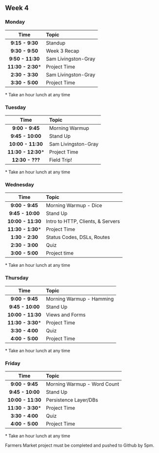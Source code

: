 ## Week 4
### Monday

| Time              | Topic               |
|:-----------------:|:--------------------|
| **9:15 - 9:30**   | Standup             |
| **9:30 - 9:50**   | Week 3 Recap        |
| **9:50 - 11:30**  | Sam Livingston-Gray |
| **11:30 - 2:30*** | Project Time        |
| **2:30 - 3:30**   | Sam Livingston-Gray |
| **3:30 - 5:00**   | Project Time        |

\* Take an hour lunch at any time


### Tuesday

| Time               | Topic               |
|:------------------:|:--------------------|
| **9:00 - 9:45**    | Morning Warmup      |
| **9:45 - 10:00**   | Stand Up            |
| **10:00 - 11:30**  | Sam Livingston-Gray |
| **11:30 - 12:30*** | Project Time        |
| **12:30 - ???**    | Field Trip!         |

\* Take an hour lunch at any time

### Wednesday

| Time              | Topic                             |
|:-----------------:|:----------------------------------|
| **9:00 - 9:45**   | Morning Warmup - Dice             |
| **9:45 - 10:00**  | Stand Up                          |
| **10:00 - 11:30** | Intro to HTTP, Clients, & Servers |
| **11:30 - 1:30*** | Project Time                      |
| **1:30 - 2:30**   | Status Codes, DSLs, Routes        |
| **2:30 - 3:00**   | Quiz                              |
| **3:00 - 5:00**   | Project time                      |

\* Take an hour lunch at any time

### Thursday

| Time              | Topic                   |
|:-----------------:|:-------------------------|
| **9:00 - 9:45**   | Morning Warmup - Hamming |
| **9:45 - 10:00**  | Stand Up                 |
| **10:00 - 11:30** | Views and Forms          |
| **11:30 - 3:30*** | Project Time             |
| **3:30 - 4:00**   | Quiz                     |
| **4:00 - 5:00**   | Project Time             |

\* Take an hour lunch at any time

### Friday

| Time              | Topic                       |
|:-----------------:|:----------------------------|
| **9:00 - 9:45**   | Morning Warmup - Word Count |
| **9:45 - 10:00**  | Stand Up                    |
| **10:00 - 11:30** | Persistence Layer/DBs       |
| **11:30 - 3:30*** | Project Time                |
| **3:30 - 4:00**   | Quiz                        |
| **4:00 - 5:00**   | Project Time                |

\* Take an hour lunch at any time

Farmers Market project must be completed and pushed to Github by 5pm. 


